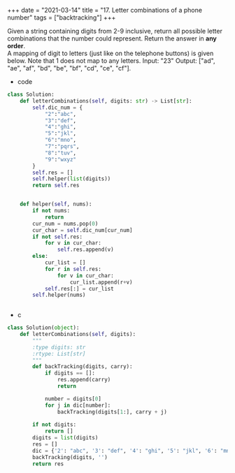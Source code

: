 +++
date = "2021-03-14"
title = "17. Letter combinations of a phone number"
tags = ["backtracking"]
+++

Given a string containing digits from 2-9 inclusive, return all possible letter combinations that the number could represent. Return the answer in **any order**.  
A mapping of digit to letters (just like on the telephone buttons) is given below. Note that 1 does not map to any letters.
Input: "23"
Output: ["ad", "ae", "af", "bd", "be", "bf", "cd", "ce", "cf"].

- code
```py
class Solution:
    def letterCombinations(self, digits: str) -> List[str]:
        self.dic_num = {
            "2":"abc",
            "3":"def",
            "4":"ghi",
            "5":"jkl",
            "6":"mno",
            "7":"pqrs",
            "8":"tuv",
            "9":"wxyz"
        }
        self.res = []
        self.helper(list(digits))
        return self.res


    def helper(self, nums):
        if not nums:
            return
        cur_num = nums.pop(0)
        cur_char = self.dic_num[cur_num]
        if not self.res:
            for v in cur_char:
                self.res.append(v)
        else:
            cur_list = []
            for r in self.res:
                for v in cur_char:
                    cur_list.append(r+v)
            self.res[:] = cur_list
        self.helper(nums)
        

```
- c
```py
class Solution(object):
    def letterCombinations(self, digits):
        """
        :type digits: str
        :rtype: List[str]
        """
        def backTracking(digits, carry):
            if digits == []:
                res.append(carry)
                return

            number = digits[0]
            for j in dic[number]:
                backTracking(digits[1:], carry + j)
                 
        if not digits:
            return []
        digits = list(digits)
        res = []
        dic = {'2': "abc", '3': "def", '4': "ghi", '5': "jkl", '6': "mno", '7': "pqrs", '8': "tuv", '9': "wxyz"}
        backTracking(digits, '')
        return res

```
